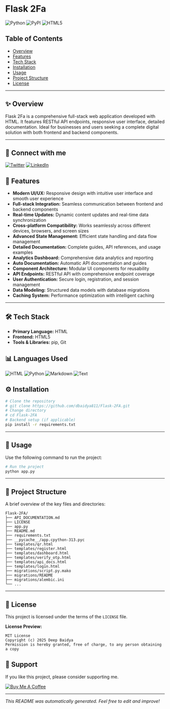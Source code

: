 # Flask 2Fa

![Python](https://img.shields.io/badge/Python-FFD43B?style=for-the-badge&logo=python&logoColor=blue) ![PyPI](https://img.shields.io/badge/pypi-3775A9?style=for-the-badge&logo=pypi&logoColor=white) ![HTML5](https://img.shields.io/badge/HTML5-E34F26?style=for-the-badge&logo=html5&logoColor=white)


## Table of Contents
- [Overview](#-overview)
- [Features](#-features)
- [Tech Stack](#-tech-stack)
- [Installation](#-installation)
- [Usage](#-usage)
- [Project Structure](#-project-structure)
- [License](#-license)


---

## ✨ Overview

Flask 2Fa is a comprehensive full-stack web application developed with HTML. It features RESTful API endpoints, responsive user interface, detailed documentation. Ideal for businesses and users seeking a complete digital solution with both frontend and backend components.

---


## 🔗 Connect with me

[![Twitter](https://img.shields.io/badge/Twitter-%231DA1F2?style=for-the-badge&logo=Twitter&logoColor=white)](https://twitter.com/dbaidya811) [![LinkedIn](https://img.shields.io/badge/LinkedIn-%230077B5?style=for-the-badge&logo=linkedin&logoColor=white)](https://www.linkedin.com/in/dbaidya811)


## 🚀 Features

- **Modern UI/UX:** Responsive design with intuitive user interface and smooth user experience
- **Full-stack Integration:** Seamless communication between frontend and backend components
- **Real-time Updates:** Dynamic content updates and real-time data synchronization
- **Cross-platform Compatibility:** Works seamlessly across different devices, browsers, and screen sizes
- **Advanced State Management:** Efficient state handling and data flow management
- **Detailed Documentation:** Complete guides, API references, and usage examples
- **Analytics Dashboard:** Comprehensive data analytics and reporting
- **Auto Documentation:** Automatic API documentation and guides
- **Component Architecture:** Modular UI components for reusability
- **API Endpoints:** RESTful API with comprehensive endpoint coverage
- **User Authentication:** Secure login, registration, and session management
- **Data Modeling:** Structured data models with database migrations
- **Caching System:** Performance optimization with intelligent caching

---

## 🛠️ Tech Stack

- **Primary Language:** HTML
- **Frontend:** HTML5
- **Tools & Libraries:** pip, Git

## 📊 Languages Used

![HTML](https://img.shields.io/badge/HTML-50.0%25-blue?style=for-the-badge) ![Python](https://img.shields.io/badge/Python-25.0%25-blue?style=for-the-badge) ![Markdown](https://img.shields.io/badge/Markdown-16.7%25-blue?style=for-the-badge) ![Text](https://img.shields.io/badge/Text-8.3%25-blue?style=for-the-badge) 


## ⚙️ Installation

```bash
# Clone the repository
# git clone https://github.com/dbaidya811/Flask-2FA.git
# Change directory
# cd Flask-2FA
# Backend setup (if applicable)
pip install -r requirements.txt
```

---

## 🏃 Usage

Use the following command to run the project:

```bash
# Run the project
python app.py
```

---

## 📂 Project Structure

A brief overview of the key files and directories:
```
Flask-2FA/
├── API_DOCUMENTATION.md
├── LICENSE
├── app.py
├── README.md
├── requirements.txt
├── __pycache__/app.cpython-313.pyc
├── templates/qr.html
├── templates/register.html
├── templates/dashboard.html
├── templates/verify_otp.html
├── templates/api_docs.html
├── templates/login.html
├── migrations/script.py.mako
├── migrations/README
├── migrations/alembic.ini
└── ...
```

---

## 📄 License

This project is licensed under the terms of the `LICENSE` file.

**License Preview:**
```
MIT License
Copyright (c) 2025 Deep Baidya
Permission is hereby granted, free of charge, to any person obtaining a copy
```


## 🙏 Support

If you like this project, please consider supporting me.

[![Buy Me A Coffee](https://img.shields.io/badge/Buy_Me_A_Coffee-%23FFDD00?style=for-the-badge&logo=buy-me-a-coffee&logoColor=black)](https://www.buymeacoffee.com/dbaidya811e)

---

*This README was automatically generated. Feel free to edit and improve!*
